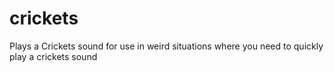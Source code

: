 # crickets

Plays a Crickets sound for use in weird situations where you need to quickly play a crickets sound